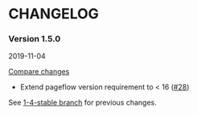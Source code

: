 # CHANGELOG

### Version 1.5.0

2019-11-04

[Compare changes](https://github.com/codevise/pageflow-text-page/compare/1-4-stable...v1.5.0)

- Extend pageflow version requirement to < 16
  ([#28](https://github.com/codevise/pageflow-text-page/pull/28))

See
[1-4-stable branch](https://github.com/codevise/pageflow-text-page/blob/1-4-stable/CHANGELOG.md)
for previous changes.

